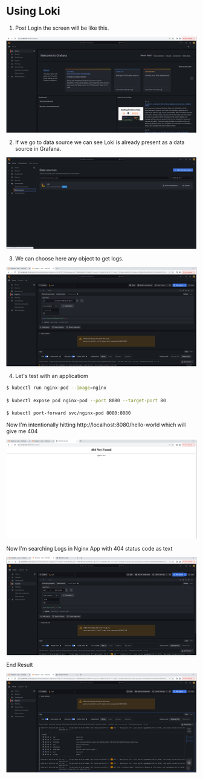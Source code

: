 # Using Loki

1. Post Login the screen will be like this.

![alt text](image.png)

2. If we go to data source we can see Loki is already present as a data source in Grafana.

![alt text](image-1.png)

3. We can choose here any object to get logs.

![alt text](image-2.png)

4. Let's test with an applicatiom
```sh
$ kubectl run nginx-pod --image=nginx

$ kubectl expose pod nginx-pod --port 8080 --target-port 80

$ kubectl port-forward svc/nginx-pod 8080:8080
```
Now I'm intentionally hitting http://localhost:8080/hello-world which will give me 404

![alt text](image-3.png)

Now I'm searching Logs in Nginx App with 404 status code as text

![alt text](image-4.png)

End Result

![alt text](image-5.png)
